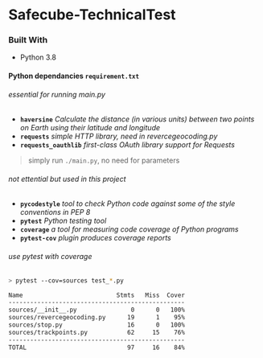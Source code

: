 # Safecube-TechnicalTest

### Built With
* Python 3.8

#### Python dependancies `requirement.txt`
###### essential for running main.py
* **`haversine`** *Calculate the distance (in various units) between two points on Earth using their latitude and longitude*
* **`requests`** *simple HTTP library, need in revercegeocoding.py*
* **`requests_oauthlib`** *first-class OAuth library support for Requests*

> simply run `./main.py`, no need for parameters

###### not ettential but used in this project
* **`pycodestyle`** *tool to check Python code against some of the style conventions in PEP 8*
* **`pytest`** *Python testing tool*
* **`coverage`** *a tool for measuring code coverage of Python programs*
* **`pytest-cov`** *plugin produces coverage reports*

###### use pytest with coverage
```bash
> pytest --cov=sources test_*.py

Name                          Stmts   Miss  Cover
-------------------------------------------------
sources/__init__.py               0      0   100%
sources/revercegeocoding.py      19      1    95%
sources/stop.py                  16      0   100%
sources/trackpoints.py           62     15    76%
-------------------------------------------------
TOTAL                            97     16    84%
```